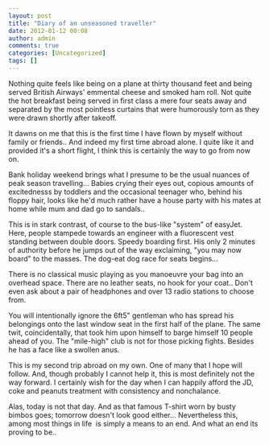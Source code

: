 ```yaml
---
layout: post
title: "Diary of an unseasoned traveller"
date: 2012-01-12 00:08
author: admin
comments: true
categories: [Uncategorized]
tags: []
---
```

Nothing quite feels like being on a plane at thirty thousand feet and being served British Airways' emmental cheese and smoked ham roll. Not quite the hot breakfast being served in first class a mere four seats away and separated by the most pointless curtains that were humorously torn as they were drawn shortly after takeoff.

It dawns on me that this is the first time I have flown by myself without family or friends.. And indeed my first time abroad alone. I quite like it and provided it's a short flight, I think this is certainly the way to go from now on.

Bank holiday weekend brings what I presume to be the usual nuances of peak season travelling... Babies crying their eyes out, copious amounts of excitednesss by toddlers and the occasional teenager who, behind his floppy hair, looks like he'd much rather have a house party with his mates at home while mum and dad go to sandals..

This is in stark contrast, of course to the bus-like "system" of easyJet. Here, people stampede towards an engineer with a fluorescent vest standing between double doors. Speedy boarding first. His only 2 minutes of authority before he jumps out of the way exclaiming, "you may now board" to the masses. The dog-eat dog race for seats begins...

There is no classical music playing as you manoeuvre your bag into an overhead space. There are no leather seats, no hook for your coat.. Don't even ask about a pair of headphones and over 13 radio stations to choose from.

You will intentionally ignore the 6ft5" gentleman who has spread his belongings onto the last window seat in the first half of the plane. The same twit, coincidentally, that took him upon himself to barge himself 10 people ahead of you. The "mile-high" club is not for those picking fights. Besides he has a face like a swollen anus.

This is my second trip abroad on my own. One of many that I hope will follow. And, though probably I cannot help it, this is most definitely not the way forward. I certainly wish for the day when I can happily afford the JD, coke and peanuts treatment with consistency and nonchalance.

Alas, today is not that day. And as that famous T-shirt worn by busty bimbos goes; tomorrow doesn't look good either...
Nevertheless this, among most things in life  is simply a means to an end. And what an end its proving to be..
